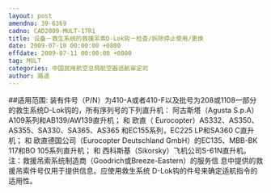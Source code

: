 ```yaml
---
layout: post
amendno: 39-6369
cadno: CAD2009-MULT-17R1
title: 设备－救生系统的救援吊索D-Lok钩－检查/拆除停止使用/更换
date: 2009-07-10 00:00:00 +0800
effdate: 2009-07-11 00:00:00 +0800
tag: MULT
categories: 中国民用航空总局航空器适航审定司
author: 路遥
---
```


##适用范围:
装有件号（P/N）为410-A或者410-F以及批号为208或1108一部分
的救生系统D-Lok钩的，所有序列号的下列直升机： 阿古斯塔（Agusta S.p.A）A109系列和AB139/AW139直升机； 和 欧直（ Eurocopter）AS332、AS350、AS355、SA330、SA365、AS365
和EC155系列，EC225 LP和SA360 C直升机； 和 欧直德国公司（Eurocopter Deutschland GmbH）的EC135、MBB-BK
117和BO 105系列直升机； 和 西科斯基（Sikorsky）飞机公司S-61N直升机。 注：救援吊索系统制造商（Goodrich或Breeze-Eastern）的服务信
息中提供的救援吊索件号仅用于提供信息。应使用救生系统 D-Lok钩的件号来确定适航指令的适用性。

